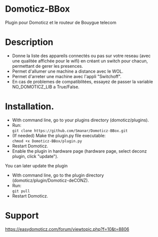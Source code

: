 # Domoticz-BBox
Plugin pour Domoticz et le routeur de Bouygue telecom

# Description
- Donne la liste des appareils connectés ou pas sur votre reseau (avec une qualitée affichée pour le wifi) en créant un switch pour chacun, permettant de gerer les presences.   
- Permet d'allumer une machine a distance avec le WOL.   
- Permet d'arreter une machine avec l'appli "Switchoff".   
- En cas de problemes de compatiblitées, essayez de passer la variable NO_DOMOTICZ_LIB a True/False.   

# Installation.
- With command line, go to your plugins directory (domoticz/plugins).   
- Run:   
```git clone https://github.com/Smanar/Domoticz-BBox.git```
- (If needed) Make the plugin.py file executable:   
```chmod +x Domoticz-BBox/plugin.py```
- Restart Domoticz.   
- Enable the plugin in hardware page (hardware page, select deconz plugin, click "update").   

You can later update the plugin
- With command line, go to the plugin directory (domoticz/plugin/Domoticz-deCONZ).   
- Run:   
```git pull```
- Restart Domoticz.    

# Support
https://easydomoticz.com/forum/viewtopic.php?f=10&t=8806
